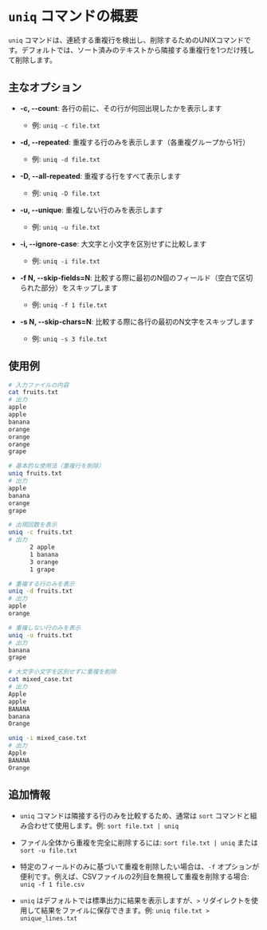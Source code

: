 # `uniq` コマンドの概要

`uniq` コマンドは、連続する重複行を検出し、削除するためのUNIXコマンドです。デフォルトでは、ソート済みのテキストから隣接する重複行を1つだけ残して削除します。

## 主なオプション

- **-c, --count**: 各行の前に、その行が何回出現したかを表示します
  - 例: `uniq -c file.txt`

- **-d, --repeated**: 重複する行のみを表示します（各重複グループから1行）
  - 例: `uniq -d file.txt`

- **-D, --all-repeated**: 重複する行をすべて表示します
  - 例: `uniq -D file.txt`

- **-u, --unique**: 重複しない行のみを表示します
  - 例: `uniq -u file.txt`

- **-i, --ignore-case**: 大文字と小文字を区別せずに比較します
  - 例: `uniq -i file.txt`

- **-f N, --skip-fields=N**: 比較する際に最初のN個のフィールド（空白で区切られた部分）をスキップします
  - 例: `uniq -f 1 file.txt`

- **-s N, --skip-chars=N**: 比較する際に各行の最初のN文字をスキップします
  - 例: `uniq -s 3 file.txt`

## 使用例

```bash
# 入力ファイルの内容
cat fruits.txt
# 出力
apple
apple
banana
orange
orange
orange
grape

# 基本的な使用法（重複行を削除）
uniq fruits.txt
# 出力
apple
banana
orange
grape

# 出現回数を表示
uniq -c fruits.txt
# 出力
      2 apple
      1 banana
      3 orange
      1 grape

# 重複する行のみを表示
uniq -d fruits.txt
# 出力
apple
orange

# 重複しない行のみを表示
uniq -u fruits.txt
# 出力
banana
grape

# 大文字小文字を区別せずに重複を削除
cat mixed_case.txt
# 出力
Apple
apple
BANANA
banana
Orange

uniq -i mixed_case.txt
# 出力
Apple
BANANA
Orange
```

## 追加情報

- `uniq` コマンドは隣接する行のみを比較するため、通常は `sort` コマンドと組み合わせて使用します。例: `sort file.txt | uniq`

- ファイル全体から重複を完全に削除するには: `sort file.txt | uniq` または `sort -u file.txt`

- 特定のフィールドのみに基づいて重複を削除したい場合は、`-f` オプションが便利です。例えば、CSVファイルの2列目を無視して重複を削除する場合: `uniq -f 1 file.csv`

- `uniq` はデフォルトでは標準出力に結果を表示しますが、`>` リダイレクトを使用して結果をファイルに保存できます。例: `uniq file.txt > unique_lines.txt`